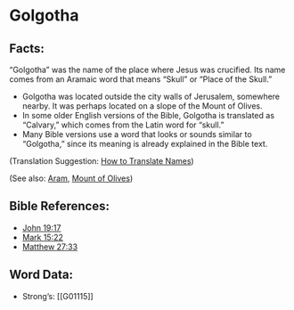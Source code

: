 # Golgotha

## Facts:

 “Golgotha” was the name of the place where Jesus was crucified. Its name comes from an Aramaic word that means “Skull” or “Place of the Skull.”

* Golgotha was located outside the city walls of Jerusalem, somewhere nearby. It was perhaps located on a slope of the Mount of Olives.
* In some older English versions of the Bible, Golgotha is translated as “Calvary,” which comes from the Latin word for “skull.”
* Many Bible versions use a word that looks or sounds similar to “Golgotha,” since its meaning is already explained in the Bible text.

(Translation Suggestion: [How to Translate Names](../../translate/translate-names))

(See also: [Aram](../names/aram.md), [Mount of Olives](../names/mountofolives.md))

## Bible References:

* [John 19:17](rc://en/tn/help/jhn/19/17)
* [Mark 15:22](rc://en/tn/help/mrk/15/22)
* [Matthew 27:33](rc://en/tn/help/mat/27/33)

## Word Data:

* Strong’s: [[G01115]]
